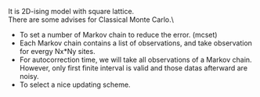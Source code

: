 It is 2D-ising model with square lattice.\
There are some advises for Classical Monte Carlo.\
- To set a number of Markov chain to reduce the error. (mcset)
- Each Markov chain contains a list of observations, and take observation for evergy Nx*Ny sites.
- For autocorrection time, we will take all observations of a Markov chain. However, only first finite interval is valid and those datas afterward are noisy.
- To select a nice updating scheme. 
